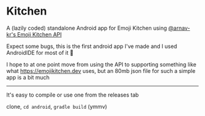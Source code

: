 # Kitchen

A (lazily coded) standalone Android app for Emoji Kitchen using [@arnav-kr's Emoji Kitchen API](https://emoji-kitchen.vercel.app/)

Expect some bugs, this is the first android app I've made and I used AndroidIDE for most of it 🤷

I hope to at one point move from using the API to supporting something like what https://emojikitchen.dev uses, but an 80mb json file for such a simple app is a bit much

---

It's easy to compile or use one from the releases tab

clone, `cd android`, `gradle build` (ymmv)
